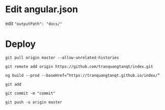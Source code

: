 # Edit angular.json

edit `"outputPath": "docs/"`

# Deploy
`git pull origin master --allow-unrelated-histories`

`git remote add origin https://github.com/tranquangtanqt/index.git`

`ng build --prod --baseHref=”https://tranquangtanqt.github.io/index/”`

`git add`

`git commit -m "commit"`

`git push -u origin master`